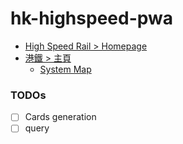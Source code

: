 hk-highspeed-pwa
================
- [High Speed Rail > Homepage](https://www.highspeed.mtr.com.hk/en/main/index.html)
- [港鐵 > 主頁](https://www.mtr.com.hk/ch/customer/main/index.html)
  - [System Map](https://www.mtr.com.hk/en/customer/images/jp/system_map.png)

### TODOs
- [ ] Cards generation
- [ ] query
